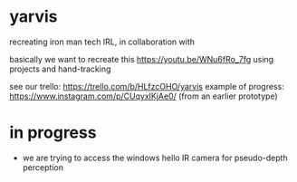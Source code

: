 # yarvis
 recreating iron man tech IRL, in collaboration with 

basically we want to recreate this https://youtu.be/WNu6fRo_7fg using projects and hand-tracking

see our trello: https://trello.com/b/HLfzcOHO/yarvis
example of progress: https://www.instagram.com/p/CUqyxIKjAe0/ (from an earlier prototype)

# in progress
- we are trying to access the windows hello IR camera for pseudo-depth perception 

